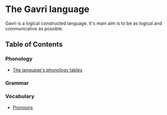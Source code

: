 # The Gavri language

Gavri is a logical constructed language. It's main aim is to be as logical and communicative as possible.

## Table of Contents

### Phonology
- [The language's phonology tables](phonology.md)

### Grammar

### Vocabulary
- [Pronouns](pronouns.md)
